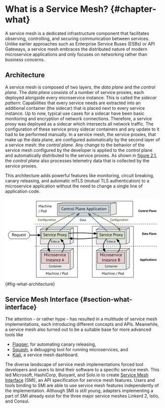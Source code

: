 # What is a Service Mesh? {#chapter-what}

A service mesh is a dedicated infrastructure component that facilitates observing, controlling, and securing communication between services. Unlike earlier approaches such as Enterprise Service Buses (ESBs) or API Gateways, a service mesh embraces the distributed nature of modern microservice applications and only focuses on networking rather than business concerns.

## Architecture

A service mesh is composed of two layers, the *data plane* and the *control plane*. The *data plane* consists of a number of service proxies, each deployed alongside every microservice instance. This is called the *sidecar pattern*: Capabilities that every service needs are extracted into an additional container (the sidecar) that is placed next to every service instance. Up to now, typical use cases for a sidecar have been basic monitoring and encryption of network connections. Therefore, a service proxy was deployed as a sidecar which intersects all network traffic. The configuration of these service proxy sidecar containers and any update to it had to be performed manually. In a service mesh, the service proxies, that make up the data plane, are configured automatically by the second layer of a service mesh: the *control plane*. Any change to the behavior of the service mesh configured by the developer is applied to the control plane and automatically distributed to the service proxies. As shown in [figure 2.1](#fig-what-architecture), the *control plane* also processes telemetry data that is collected by the service proxies.

This architecture adds powerful features like monitoring, circuit breaking, canary releasing, and automatic mTLS (mutual TLS authentication) to a microservice application without the need to change a single line of application code.

![Figure 2.1 - Service Mesh Architecture](images/what-architecture.png){#fig-what-architecture}


## Service Mesh Interface {#section-what-interface}

The attention - or rather hype - has resulted in a multitude of service mesh implementations, each introducing different concepts and APIs. Meanwhile, a service mesh also turned out to be a suitable base for more advanced tools like

- [Flagger](https://flagger.app), for automating canary releasing, 
- [Squash](https://squash.solo.io), a debugging tool for running microservices, and
- [Kiali](https://www.kiali.io), a service mesh dashboard.

The diverse landscape of service mesh implementations forced tool
developers and users to bind their software to a specific service mesh. This led Microsoft, HashiCorp, Buoyant, and Solo.io to create [Service Mesh Interface](https://smi-spec.io) (SMI), an API specification for service mesh features. Users and tools binding to SMI are able to use service mesh features independently of the implementation. Although SMI is still young, adapters implementing a part of SMI already exist for the three major service meshes Linkerd 2, Istio, and Consul.

